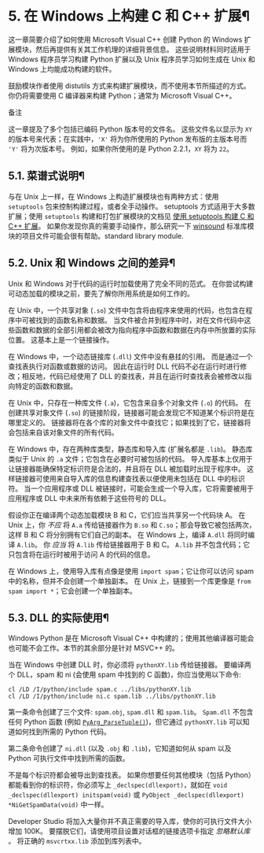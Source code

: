 # 5\. 在 Windows 上构建 C 和 C++ 扩展¶

这一章简要介绍了如何使用 Microsoft Visual C++ 创建 Python 的 Windows 扩展模块，然后再提供有关其工作机理的详细背景信息。 这些说明材料同时适用于 Windows 程序员学习构建 Python 扩展以及 Unix 程序员学习如何生成在 Unix 和 Windows 上均能成功构建的软件。

鼓励模块作者使用 distutils 方式来构建扩展模块，而不使用本节所描述的方式。 你仍将需要使用 C 编译器来构建 Python；通常为 Microsoft Visual C++。

备注

这一章提及了多个包括已编码 Python 版本号的文件名。 这些文件名以显示为 `XY` 的版本号来代表；在实践中，`'X'` 将为你所使用的 Python 发布版的主版本号而 `'Y'` 将为次版本号。 例如，如果你所使用的是 Python 2.2.1，`XY` 将为 `22`。

## 5.1. 菜谱式说明¶

与在 Unix 上一样，在 Windows 上构造扩展模块也有两种方式：使用 `setuptools` 包来控制构建过程，或者全手动操作。 setuptools 方式适用于大多数扩展；使用 `setuptools` 构建和打包扩展模块的文档见 [使用 setuptools 构建 C 和 C++ 扩展](4.%20构建C%20C++扩展.md#setuptools-index)。 如果你发现你真的需要手动操作，那么研究一下 [winsound](https://github.com/python/cpython/tree/3.12/PCbuild/winsound.vcxproj) 标准库模块的项目文件可能会很有帮助。standard library module.

## 5.2. Unix 和 Windows 之间的差异¶

Unix 和 Windows 对于代码的运行时加载使用了完全不同的范式。 在你尝试构建可动态加载的模块之前，要先了解你所用系统是如何工作的。

在 Unix 中，一个共享对象 (`.so`) 文件中包含将由程序来使用的代码，也包含在程序中可被找到的函数名称和数据。 当文件被合并到程序中时，对在文件代码中这些函数和数据的全部引用都会被改为指向程序中函数和数据在内存中所放置的实际位置。 这基本上是一个链接操作。

在 Windows 中，一个动态链接库 (`.dll`) 文件中没有悬挂的引用。 而是通过一个查找表执行对函数或数据的访问。 因此在运行时 DLL 代码不必在运行时进行修改；相反地，代码已经使用了 DLL 的查找表，并且在运行时查找表会被修改以指向特定的函数和数据。

在 Unix 中，只存在一种库文件 (`.a`)，它包含来自多个对象文件 (`.o`) 的代码。 在创建共享对象文件 (`.so`) 的链接阶段，链接器可能会发现它不知道某个标识符是在哪里定义的。 链接器将在各个库的对象文件中查找它；如果找到了它，链接器将会包括来自该对象文件的所有代码。

在 Windows 中，存在两种库类型，静态库和导入库 (扩展名都是 `.lib`)。 静态库类似于 Unix 的 `.a` 文件；它包含在必要时可被包括的代码。 导入库基本上仅用于让链接器能确保特定标识符是合法的，并且将在 DLL 被加载时出现于程序中。 这样链接器可使用来自导入库的信息构建查找表以便使用未包括在 DLL 中的标识符。 当一个应用程序或 DLL 被链接时，可能会生成一个导入库，它将需要被用于应用程序或 DLL 中未来所有依赖于这些符号的 DLL。

假设你正在编译两个动态加载模块 B 和 C，它们应当共享另一个代码块 A。 在 Unix 上，你 _不应_ 将 `A.a` 传给链接器作为 `B.so` 和 `C.so`；那会导致它被包括两次，这样 B 和 C 将分别拥有它们自己的副本。 在 Windows 上，编译 `A.dll` 将同时编译 `A.lib`。 你 _应当_ 将 `A.lib` 传给链接器用于 B 和 C。 `A.lib` 并不包含代码；它只包含将在运行时被用于访问 A 的代码的信息。

在 Windows 上，使用导入库有点像是使用 `import spam`；它让你可以访问 spam 中的名称，但并不会创建一个单独副本。 在 Unix 上，链接到一个库更像是 `from spam import *`；它会创建一个单独副本。

## 5.3. DLL 的实际使用¶

Windows Python 是在 Microsoft Visual C++ 中构建的；使用其他编译器可能会也可能不会工作。本节的其余部分是针对 MSVC++ 的。

当在 Windows 中创建 DLL 时，你必须将 `pythonXY.lib` 传给链接器。 要编译两个 DLL，spam 和 ni (会使用 spam 中找到的 C 函数)，你应当使用以下命令:

    
    
~~~
cl /LD /I/python/include spam.c ../libs/pythonXY.lib
cl /LD /I/python/include ni.c spam.lib ../libs/pythonXY.lib
~~~

第一条命令创建了三个文件: `spam.obj`, `spam.dll` 和 `spam.lib`。 `Spam.dll` 不包含任何 Python 函数 (例如 [`PyArg_ParseTuple()`](arg.md#c.PyArg_ParseTuple "PyArg_ParseTuple"))，但它通过 `pythonXY.lib` 可以知道如何找到所需的 Python 代码。

第二条命令创建了 `ni.dll` (以及 `.obj` 和 `.lib`)，它知道如何从 spam 以及 Python 可执行文件中找到所需的函数。

不是每个标识符都会被导出到查找表。 如果你想要任何其他模块（包括 Python）都能看到你的标识符，你必须写上 `_declspec(dllexport)`，就如在 `void _declspec(dllexport) initspam(void)` 或 `PyObject _declspec(dllexport) *NiGetSpamData(void)` 中一样。

Developer Studio 将加入大量你并不真正需要的导入库，使你的可执行文件大小增加 100K。 要摆脱它们，请使用项目设置对话框的链接选项卡指定 _忽略默认库_ 。 将正确的 `msvcrtxx.lib` 添加到库列表中。

